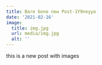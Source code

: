 ```yaml
---
title: Bare bone new Post-1Y9neyyo
date: '2021-02-16'
image:
  title: img.jpg
  url: media/img.jpg
  alt: ''
---
```

this is a new post with images
